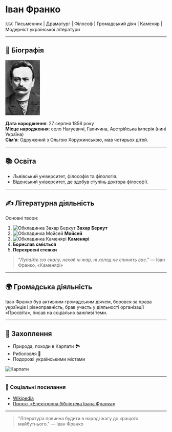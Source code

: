 # Іван Франко

🇺🇦 Письменник | Драматург | Філософ | Громадський діяч | Каменяр | Модерніст української літератури

---

## 📜 Біографія
![Портрет Івана Франка](https://github.com/z7kkj/IvanFranko/blob/main/franko.jpg)

**Дата народження**: 27 серпня 1856 року  
**Місце народження**: село Нагуєвичі, Галичина, Австрійська імперія (нині Україна)  
**Сім'я**: Одружений з Ольгою Хоружинською, мав чотирьох дітей.  

---

## 📚 Освіта
- Львівський університет, філософія та філологія.
- Віденський університет, де здобув ступінь доктора філософії.

---

## ✍️ Літературна діяльність
Основні твори:

1. ![Обкладинка Захар Беркут](./images/zahar_berkut.jpg) **Захар Беркут**
2. ![Обкладинка Мойсей](./images/moysey.jpg) **Мойсей**
3. ![Обкладинка Каменярі](./images/kamenyari.jpg) **Каменярі**
4. **Борислав сміється**
5. **Перехресні стежки**

> _"Лупайте сю скалу, нехай ні жар, ні холод не спинить вас."_ — Іван Франко, «Каменярі»

---

## 🌍 Громадська діяльність
Іван Франко був активним громадським діячем, боровся за права українців і рівноправність, брав участь у діяльності організації «Просвіта», писав на соціально важливі теми.

---

## 🌄 Захоплення
- Природа, походи в Карпати 🏞️
- Риболовля 🎣
- Подорожі українськими містами

![Карпати](./images/karpaty.jpg)

---

### 🔗 Соціальні посилання
- [Wikipedia](https://uk.wikipedia.org/wiki/Іван_Франко)
- [Проєкт «Електронна бібліотека Івана Франка»](https://franko.lnu.edu.ua/)

---

> "Література повинна будити в народі жагу до кращого майбутнього." — Іван Франко
